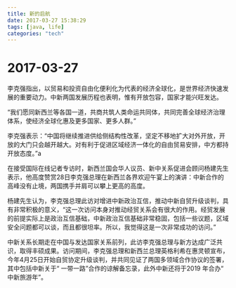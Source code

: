 ```yaml
---
title: 新的启航
date: 2017-03-27 15:38:29
tags: [java, life]
categories: "tech"
---
```


# 2017-03-27

李克强指出，以贸易和投资自由化便利化为代表的经济全球化，是世界经济快速发展的重要动力。中新两国发展历程也表明，惟有开放包容，国家才能兴旺发达。

“我们愿同新西兰等各国一道，共商共筑人类命运共同体，共同完善全球经济治理体系，使经济全球化惠及更多国家、更多人群。”

李克强表示：“中国将继续推进供给侧结构性改革，坚定不移地扩大对外开放，开放的大门只会越开越大。对有利于促进区域经济一体化的自由贸易安排，中方都持开放态度。”a

<!-- more -->

在接受国际在线记者专访时，新西兰国会华人议员、新中关系促进会顾问杨建先生表示，他高度赞赏28日李克强总理在新西兰各界欢迎午宴上的演讲：中新合作的高峰没有止境，两国携手并肩可以攀上更高的高度。

杨建先生认为，李克强总理此访对增进中新政治互信，推动中新自贸升级谈判，具有非常积极的意义，“这一次访问本身对推动经贸关系会有很大的作用。经贸发展的前提实际上是政治互信基础，中新政治互信基础非常稳固，包括一些议题，区域安全问题都可以谈，而且都很坦率。所以，我觉得这是一次非常成功的访问。”

中新关系长期走在中国与发达国家关系前列，此访李克强总理与新方达成广泛共识，取得丰硕成果。访问期间，李克强总理和新西兰总理英格利希在惠灵顿宣布，今年4月25日开始自贸协定升级谈判，并共同见证了两国多领域合作协议的签署，其中包括中新关于“ 一带一路”合作的谅解备忘录，此外中新还将于2019 年合办“ 中新旅游年”。
